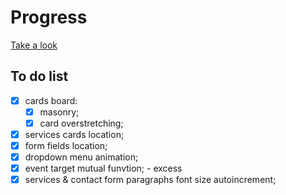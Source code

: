 # Progress

[Take a look](https://dariaazanovich.github.io/frontend-lab/workflow/landing-page/)

## To do list
- [x] cards board:
    - [x] masonry;
    - [x] card overstretching;
- [x] services cards location;
- [x] form fields location;
- [x] dropdown menu animation;
- [x] event target mutual funvtion; - excess
- [x] services & contact form paragraphs font size autoincrement;